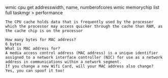 wmic cpu get addresswidth, name, numberofcores
wmic memorychip list full
taskmgr > performance
```
The CPU cache holds data that is frequently used by the processer which the processor may access quicker through the cache than RAM, as the cache chip is on the processor
```
```
How many bytes for MAC address? 
6 bytes
What is MAC address for? 
A media access control address (MAC address) is a unique identifier assigned to a network interface controller (NIC) for use as a network address in communications within a network segment.
If you change a new Wifi Card, will your MAC address also change? 
Yes, you can spoof it too!
```